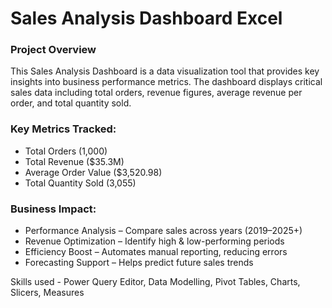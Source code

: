 # Sales Analysis Dashboard Excel

### Project Overview
This Sales Analysis Dashboard is a data visualization tool that provides key insights into business performance metrics. The dashboard displays critical sales data including total orders, revenue figures, average revenue per order, and total quantity sold.

 ### Key Metrics Tracked:
- Total Orders (1,000)
- Total Revenue ($35.3M)
- Average Order Value ($3,520.98)
- Total Quantity Sold (3,055)

### Business Impact:
- Performance Analysis – Compare sales across years (2019–2025+)
- Revenue Optimization – Identify high & low-performing periods
- Efficiency Boost – Automates manual reporting, reducing errors
- Forecasting Support – Helps predict future sales trends

Skills used - Power Query Editor, Data Modelling, Pivot Tables, Charts, Slicers, Measures
